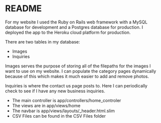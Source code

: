 # README

For my website I used the Ruby on Rails web framework with a MySQL database for development and a Postgres database for production. I deployed the app to the Heroku cloud platform for production.

There are two tables in my database:
* Images
* Inquiries

Images serves the purpose of storing all of the filepaths for the images I want to use on my website. I can populate the category pages dynamically because of this which makes it much easier to add and remove photos.

Inquiries is where the contact us page posts to. Here I can periodically check to see if I have any new business inquiries.


* The main controller is app/controllers/home_controler
* The views are in app/views/home
* The navbar is app/views/layouts/_header.html.slim
* CSV Files can be found in the CSV Files folder
